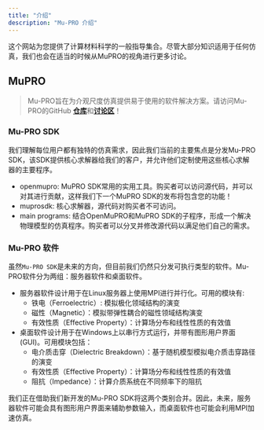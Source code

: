 ```yaml
---
title: "介绍"
description: "Mu-PRO 介绍"
---
```


这个网站为您提供了计算材料科学的一般指导集合。尽管大部分知识适用于任何仿真，我们也会在适当的时候从MuPRO的视角进行更多讨论。

## MuPRO

> Mu-PRO旨在为介观尺度仿真提供易于使用的软件解决方案。请访问Mu-PRO的GitHub [**仓库**](https://github.com/orgs/muprosoftware/)和[**讨论区**](https://github.com/orgs/muprosoftware/discussions)！

### Mu-PRO SDK

我们理解每位用户都有独特的仿真需求，因此我们当前的主要焦点是分发Mu-PRO SDK，该SDK提供核心求解器给我们的客户，并允许他们定制使用这些核心求解器的主要程序。

- openmupro: MuPRO SDK常用的实用工具。购买者可以访问源代码，并可以对其进行贡献，这样我们下一个MuPRO SDK的发布将包含您的功能！
- muprosdk: 核心求解器，源代码对购买者不可访问。
- main programs: 结合OpenMuPRO和MuPRO SDK的子程序，形成一个解决物理模型的仿真程序。购买者可以分叉并修改源代码以满足他们自己的需求。

### Mu-PRO 软件

虽然`Mu-PRO SDK`是未来的方向，但目前我们仍然只分发可执行类型的软件。Mu-PRO软件分为两组：服务器软件和桌面软件。

- 服务器软件设计用于在Linux服务器上使用MPI进行并行化。可用的模块有:
  - 铁电（Ferroelectric）: 模拟极化领域结构的演变
  - 磁性（Magnetic）：模拟带弹性耦合的磁性领域结构演变
  - 有效性质（Effective Property）：计算场分布和线性性质的有效值
- 桌面软件设计用于在Windows上以串行方式运行，并带有图形用户界面(GUI)。可用模块包括：
  - 电介质击穿（Dielectric Breakdown）：基于随机模型模拟电介质击穿路径的演变
  - 有效性质（Effective Property）：计算场分布和线性性质的有效值
  - 阻抗（Impedance）：计算介质系统在不同频率下的阻抗

我们正在借助我们新开发的Mu-PRO SDK将这两个类别合并。因此，未来，服务器软件可能会具有图形用户界面来辅助参数输入，而桌面软件也可能会利用MPI加速仿真。
